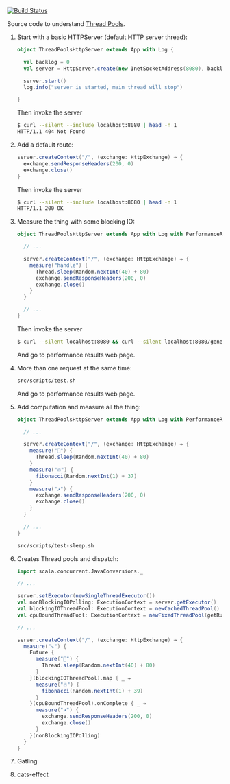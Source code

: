 [![Build Status](https://travis-ci.org/seblm/djspiewak-thread-pools.svg?branch=master)](https://travis-ci.org/seblm/djspiewak-thread-pools)

Source code to understand [Thread Pools](https://gist.github.com/djspiewak/46b543800958cf61af6efa8e072bfd5c).

 1. Start with a basic HTTPServer (default HTTP server thread):
 
    ```scala
    object ThreadPoolsHttpServer extends App with Log {

      val backlog = 0
      val server = HttpServer.create(new InetSocketAddress(8080), backlog)
    
      server.start()
      log.info("server is started, main thread will stop")

    }
    ```

    Then invoke the server

    ```bash
    $ curl --silent --include localhost:8080 | head -n 1
    HTTP/1.1 404 Not Found
    ```

 2. Add a default route:

    ```scala
    server.createContext("/", (exchange: HttpExchange) ⇒ {
      exchange.sendResponseHeaders(200, 0)
      exchange.close()
    }
    ```

    Then invoke the server
    ```bash
    $ curl --silent --include localhost:8080 | head -n 1
    HTTP/1.1 200 OK
    ```

 3. Measure the thing with some blocking IO:

    ```scala
    object ThreadPoolsHttpServer extends App with Log with PerformanceResults {

      // ...

      server.createContext("/", (exchange: HttpExchange) ⇒ {
        measure("handle") {
          Thread.sleep(Random.nextInt(40) + 80)
          exchange.sendResponseHeaders(200, 0)
          exchange.close()
        }
      }

      // ...
    }
    ```

    Then invoke the server
    ```bash
    $ curl --silent localhost:8080 && curl --silent localhost:8080/generate
    ```

    And go to performance results web page.

 4. More than one request at the same time:

    ```bash
    src/scripts/test.sh
    ```

    And go to performance results web page.

 5. Add computation and measure all the thing:

    ```scala
    object ThreadPoolsHttpServer extends App with Log with PerformanceResults with Fibonacci {

      // ...

      server.createContext("/", (exchange: HttpExchange) ⇒ {
        measure("🚫") {
          Thread.sleep(Random.nextInt(40) + 80)
        }
        measure("🔥") {
          fibonacci(Random.nextInt(1) + 37)
        }
        measure("↗️") {
          exchange.sendResponseHeaders(200, 0)
          exchange.close()
        }
      }

      // ...
    }
    ```

    ```bash
    src/scripts/test-sleep.sh
    ```


 6. Creates Thread pools and dispatch:

    ```scala
    import scala.concurrent.JavaConversions._

    // ...

    server.setExecutor(newSingleThreadExecutor())
    val nonBlockingIOPolling: ExecutionContext = server.getExecutor()                               // pool-1-thread-1
    val blockingIOThreadPool: ExecutionContext = newCachedThreadPool()                              // pool-2-thread-*
    val cpuBoundThreadPool: ExecutionContext = newFixedThreadPool(getRuntime.availableProcessors()) // pool-3-thread-*

    // ...

    server.createContext("/", (exchange: HttpExchange) ⇒ {
      measure("↘️") {
        Future {
          measure("🚫") {
            Thread.sleep(Random.nextInt(40) + 80)
          }
        }(blockingIOThreadPool).map { _ ⇒
          measure("🔥") {
            fibonacci(Random.nextInt(1) + 39)
          }
        }(cpuBoundThreadPool).onComplete { _ ⇒
          measure("↗️") {
            exchange.sendResponseHeaders(200, 0)
            exchange.close()
          }
        }(nonBlockingIOPolling)
      }
    }
    ```

 7. Gatling
 8. cats-effect
